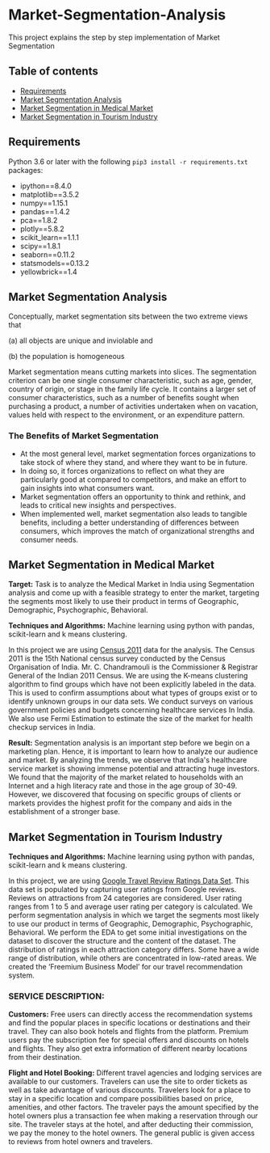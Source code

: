 
# Market-Segmentation-Analysis

This project explains the step by step implementation of Market Segmentation

## Table of contents

- [Requirements](#requirements)
- [Market Segmentation Analysis](#market-segmentation-analysis-1)
- [Market Segmentation in Medical Market](#market-segmentation-in-medical-market)
- [Market Segmentation in Tourism Industry](#market-segmentation-in-tourism-industry)

## Requirements

Python 3.6 or later with the following `pip3 install -r requirements.txt` packages:

- ipython==8.4.0
- matplotlib==3.5.2
- numpy==1.15.1
- pandas==1.4.2
- pca==1.8.2
- plotly==5.8.2
- scikit_learn==1.1.1
- scipy==1.8.1
- seaborn==0.11.2
- statsmodels==0.13.2
- yellowbrick==1.4

## Market Segmentation Analysis

Conceptually, market segmentation sits between the two extreme views that

(a) all objects are unique and inviolable and

(b) the population is homogeneous

Market segmentation means cutting markets into slices.
The segmentation criterion can be one single consumer characteristic, such as age, gender, country of origin, or stage in the family life cycle.
It contains a larger set of consumer characteristics, such as a number of benefits sought when purchasing a product, a number of activities undertaken when on vacation, values held with respect to the environment, or an expenditure pattern.

### The Benefits of Market Segmentation
- At the most general level, market segmentation forces organizations to take stock of where they stand, and where they want to be in future.
- In doing so, it forces organizations to reflect on what they are particularly good at compared to competitors, and make an effort to gain insights into what consumers want.
- Market segmentation offers an opportunity to think and rethink, and leads to critical new insights and perspectives.
- When implemented well, market segmentation also leads to tangible benefits, including a better understanding of differences between consumers, which improves the match of organizational strengths and consumer needs.

## Market Segmentation in Medical Market

**Target:** Task is to analyze the Medical Market in India using Segmentation analysis and come up
with a feasible strategy to enter the market, targeting the segments most likely to use their
product in terms of Geographic, Demographic, Psychographic, Behavioral.

**Techniques and Algorithms:** Machine learning using python with pandas, scikit-learn and k means clustering.

In this project we are using [Census 2011](https://censusindia.gov.in/census.website/data/census-tables) data for the analysis. The Census 2011 is the 15th National census survey conducted by the Census Organisation of India. Mr. C. Chandramouli is the Commissioner & Registrar General of the Indian 2011 Census. 
We are using the K-means clustering algorithm to find groups which have not been explicitly labeled in the data. This is used to confirm assumptions about what types of groups exist or to identify unknown groups in our data sets.
We conduct surveys on various government policies and budgets concerning healthcare services In India. We also use Fermi Estimation to estimate the size of the market for health checkup services in India.

**Result:** Segmentation analysis is an important step before we begin on a marketing plan. Hence, it is important to learn how to analyze our audience and market. By analyzing the trends, we observe that India's healthcare service market is showing immense potential and attracting huge investors. We found that the majority of the market related to households with an Internet and a high literacy rate and those in the age group of 30-49. However, we discovered that focusing on specific groups of clients or markets provides the highest profit for the company and aids in the establishment of a stronger base.

## Market Segmentation in Tourism Industry

**Techniques and Algorithms:** Machine learning using python with pandas, scikit-learn and k means clustering.

In this project, we are using [Google Travel Review Ratings Data Set](https://archive.ics.uci.edu/ml/datasets/Tarvel+Review+Ratings). This data set is populated by capturing user ratings from Google reviews. Reviews on attractions from 24 categories are considered. User rating ranges from 1 to 5 and average user rating per category is calculated. We perform segmentation analysis in which we target the segments most likely to use our product in terms of Geographic, Demographic, Psychographic, Behavioral.
We perform the EDA to get some initial investigations on the dataset to discover the structure and the content of the dataset. The distribution of ratings in each attraction category differs. Some have a wide range of distribution, while others are concentrated in low-rated areas. 
We created the ‘Freemium Business Model’ for our travel recommendation system.

### SERVICE DESCRIPTION:
**Customers:** Free users can directly access the recommendation systems and find the popular places in specific locations or destinations and their travel. They can also book hotels and flights from the platform. Premium users pay the subscription fee for special offers and discounts on hotels and flights. They also get extra information of different nearby locations from their destination.

**Flight and Hotel Booking:** Different travel agencies and lodging services are available to our customers. Travelers can use the site to order tickets as well as take advantage of various discounts. Travelers look for a place to stay in a specific location and compare possibilities based on price, amenities, and other factors. The traveler pays the amount specified by the hotel owners plus a transaction fee when making a reservation through our site. The traveler stays at the hotel, and after deducting their commission, we pay the money to the hotel owners. The general public is given access to reviews from hotel owners and travelers.
